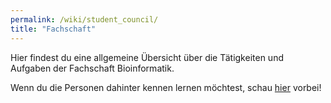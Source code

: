 ```yaml
---
permalink: /wiki/student_council/
title: "Fachschaft"
---
```


Hier findest du eine allgemeine Übersicht über die Tätigkeiten und Aufgaben der Fachschaft Bioinformatik.

Wenn du die Personen dahinter kennen lernen möchtest, schau [hier](/about-us) vorbei!